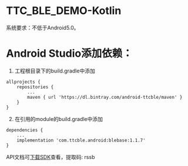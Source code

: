 # TTC_BLE_DEMO-Kotlin

系统要求：不低于Android5.0。

# Android Studio添加依赖：

1. 工程根目录下的build.gradle中添加

```
allprojects {
    repositories {
        ...
        maven { url 'https://dl.bintray.com/android-ttcble/maven' }
    }
}
```

2. 在引用的module的build.gradle中添加

```
dependencies {
    ...
    implementation 'com.ttcble.android:blebase:1.1.7'
}
```
API文档可[下载SDK](https://pan.baidu.com/s/10NHbFRBLmjt7Sg3lpqA3dA)查看，提取码: rssb
